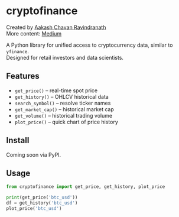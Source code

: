 # cryptofinance

Created by [Aakash Chavan Ravindranath](https://www.linkedin.com/in/aakashcr/)  
More content: [Medium](https://medium.com/@craakash)

A Python library for unified access to cryptocurrency data, similar to `yfinance`.  
Designed for retail investors and data scientists.

## Features

- `get_price()` – real-time spot price
- `get_history()` – OHLCV historical data
- `search_symbol()` – resolve ticker names
- `get_market_cap()` – historical market cap
- `get_volume()` – historical trading volume
- `plot_price()` – quick chart of price history

## Install

Coming soon via PyPI.

## Usage

```python
from cryptofinance import get_price, get_history, plot_price

print(get_price('btc_usd'))
df = get_history('btc_usd')
plot_price('btc_usd')
```
